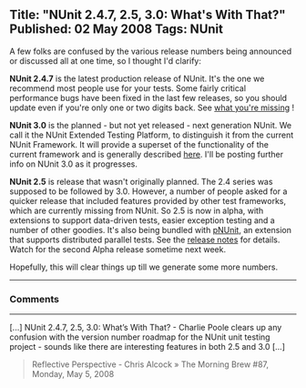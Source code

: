 Title: "NUnit 2.4.7, 2.5, 3.0: What's With That?"
Published: 02 May 2008
Tags: NUnit
---
A few folks are confused by the various release numbers being announced or discussed all at one time, so I thought I'd clarify:

**NUnit 2.4.7** is the latest production release of NUnit. It's the one we recommend most people use for your tests. Some fairly critical performance bugs have been fixed in the last few releases, so you should update even if you're only one or two digits back. See <a href="http://nunit.org/?p=releaseNotes&r=2.4.7">what you're missing</a> !

**NUnit 3.0** is the planned - but not yet released - next generation NUnit. We call it the NUnit Extended Testing Platform, to distinguish it from the current NUnit Framework. It will provide a superset of the functionality of the current framework and is generally described <a href="http://nunitv3.googlegroups.com/web/NUnit%203.0%20Vision.pdf?gda=BK3m0EUAAABQN136DvtvDQfyUUfDDJErFlaupNivgu9SboSCQB13bWG1qiJ7UbTIup-M2XPURDQ6W1U1Vg-qfpXgk12d8Wcif49GXaYgdRdxTE7HYjJvug">here</a>. I'll be posting further info on NUnit 3.0 as it progresses. 

**NUnit 2.5** is release that wasn't originally planned. The 2.4 series was supposed to be followed by 3.0. However, a number of people asked for a quicker release that included features provided by other test frameworks, which are currently missing from NUnit. So 2.5 is now in alpha, with extensions to support data-driven tests, easier exception testing and a number of other goodies. It's also being bundled with <a href="http://www.codicesoftware.com/opdownloads2/oppnunit.aspx">pNUnit</a>, an extension that supports distributed parallel tests. See the <a href="http://nunit.org/?p=releaseNotes&r=2.5">release notes</a> for details. Watch for the second Alpha release sometime next week.

Hopefully, this will clear things up till we generate some more numbers.

---

### Comments

---

[...] NUnit 2.4.7, 2.5, 3.0: What’s With That? - Charlie Poole clears up any confusion with the version number roadmap for the NUnit unit testing project - sounds like there are interesting features in both 2.5 and 3.0 [...]
>Reflective Perspective - Chris Alcock &raquo; The Morning Brew #87, Monday, May 5, 2008
